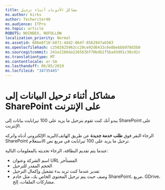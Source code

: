 ```yaml
---
title: مشاكل الأذونات أثناء ترحيل
ms.author: kirks
author: Techwriter40
ms.audience: ITPro
ms.topic: article
ROBOTS: NOINDEX, NOFOLLOW
localization_priority: Normal
ms.assetid: 686e8f18-b871-4dd2-864f-8562947ab583
ms.openlocfilehash: c2502825962cc20ce92d6433c6e8bebbb978d3b0
ms.sourcegitcommit: 241e21b6da226563bf70bdb1f5bad3d91c38cd2c
ms.translationtype: MT
ms.contentlocale: ar-SA
ms.lasthandoff: 06/05/2019
ms.locfileid: "34735445"
---
```

# <a name="issues-while-migrating-data-to-sharepoint-online"></a>مشاكل أثناء ترحيل البيانات إلى SharePoint على الإنترنت

يبدو أنك كنت تقوم بترحيل ما يزيد على 100 تيرابايت بيانات إلى SharePoint على الإنترنت.

الرجاء النقر فوق **طلب خدمة جديدة** عن طريق الهاتف/البريد الإلكتروني أدناه واتركه SharePoint ترحيل ما يزيد على 100 تيرابايت في مربع نص الاستعلام.

عندما يتم تقديم البطاقة، الرجاء تحديثه بالمعلومات التالية: 

- اسم الشركة وعنوان URL المستأجر
- الحجم المقدر للترحيل
- تقدير عندما كنت تريد بدء تشغيل وإكمال الترحيل
- وصف حيث يتم ترحيل المحتوى الخاص بك، مثل خادم SharePoint، مربع، GDrive، مشاركات الملفات، إلخ.


  

